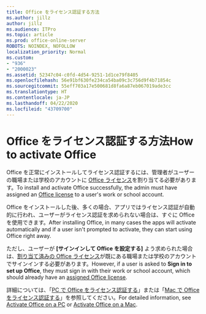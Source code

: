 ```yaml
---
title: Office をライセンス認証する方法
ms.author: jillz
author: jillz
ms.audience: ITPro
ms.topic: article
ms.prod: office-online-server
ROBOTS: NOINDEX, NOFOLLOW
localization_priority: Normal
ms.custom:
- "936"
- "2000023"
ms.assetid: 52347c04-c0fd-4d54-9251-1d1ce79f8405
ms.openlocfilehash: 56e91bf630fe234ca54ba09c3c756d9f4b71854c
ms.sourcegitcommit: 55eff703a17e500681d8fa6a87eb067019ade3cc
ms.translationtype: HT
ms.contentlocale: ja-JP
ms.lasthandoff: 04/22/2020
ms.locfileid: "43709700"
---
```

# <a name="how-to-activate-office"></a><span data-ttu-id="89d3d-102">Office をライセンス認証する方法</span><span class="sxs-lookup"><span data-stu-id="89d3d-102">How to activate Office</span></span>

<span data-ttu-id="89d3d-103">Office を正常にインストールしてライセンス認証するには、管理者がユーザーの職場または学校のアカウントに [Office ライセンス](https://docs.microsoft.com/office365/admin/subscriptions-and-billing/assign-licenses-to-users)を割り当てる必要があります。</span><span class="sxs-lookup"><span data-stu-id="89d3d-103">To install and activate Office successfully, the admin must have assigned an [Office license](https://docs.microsoft.com/office365/admin/subscriptions-and-billing/assign-licenses-to-users) to a user's work or school account.</span></span>
  
<span data-ttu-id="89d3d-104">Office をインストールした後、多くの場合、アプリではライセンス認証が自動的に行われ、ユーザーがライセンス認証を求められない場合は、すぐに Office を使用できます。</span><span class="sxs-lookup"><span data-stu-id="89d3d-104">After installing Office, in many cases the apps will activate automatically and if a user isn't prompted to activate, they can start using Office right away.</span></span>
  
<span data-ttu-id="89d3d-105">ただし、ユーザーが **[サインインして Office を設定する]** よう求められた場合は、[割り当て済みの Office ライセンス](https://docs.microsoft.com/office365/admin/subscriptions-and-billing/assign-licenses-to-users)が既にある職場または学校のアカウントでサインインする必要があります。</span><span class="sxs-lookup"><span data-stu-id="89d3d-105">However, if a user is asked to **Sign in to set up Office**, they must sign in with their work or school account, which should already have an [assigned Office license](https://docs.microsoft.com/office365/admin/subscriptions-and-billing/assign-licenses-to-users).</span></span>
  
<span data-ttu-id="89d3d-106">詳細については、「[PC で Office をライセンス認証する](https://support.office.com/article/5bd38f38-db92-448b-a982-ad170b1e187e?wt.mc_id=Alchemy_ClientDIA)」または「[Mac で Office をライセンス認証する](https://support.office.com/article/7f6646b1-bb14-422a-9ad4-a53410fcefb2?wt.mc_id=Alchemy_ClientDIA)」を参照してください。</span><span class="sxs-lookup"><span data-stu-id="89d3d-106">For detailed information, see [Activate Office on a PC](https://support.office.com/article/5bd38f38-db92-448b-a982-ad170b1e187e?wt.mc_id=Alchemy_ClientDIA) or [Activate Office on a Mac](https://support.office.com/article/7f6646b1-bb14-422a-9ad4-a53410fcefb2?wt.mc_id=Alchemy_ClientDIA).</span></span>
  